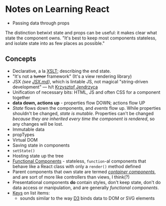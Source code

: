 # Notes on Learning React

- Passing data through props

The distinction betwixt state and props can be useful: it makes clear what state the component owns. "It's best to keep most components stateless, and isolate state into as few places as possible."

## Concepts
- Declarative, a la [XSLT](https://en.wikipedia.org/wiki/XSLT); describing the end state.
- "It's not a ~~tumor~~ framework" (It's a view rendering library)
- JSX _(see [JSX.md](/docs/JSX.md))_, which is lintable JS, not magical "string-driven development" — h/t [Krzysztof Jendrzyca](https://github.com/kjendrzyca)
- Unification of necessary bits: HTML, JS and often CSS for a component together
- **data down, actions up** - properties flow DOWN; actions flow UP
- _State_ flows down the components, and _events_ flow up. While properties shouldn't be changed, _state is mutable_. Properties can't be changed _because they are inherited every time the component is rendered_, so any changes will be lost.
- Immutable data
- propTypes
- Virtual DOM
- Saving state in components
- `setState()`
- Hosting state up the tree
- [Functional Components](https://facebook.github.io/react/blog/2015/10/07/react-v0.14.html#stateless-functional-components) - stateless, `function`-al components that behave like a React class with only a `render()` method defined
- Parent components that own state are termed [_container components_](https://medium.com/@dan_abramov/smart-and-dumb-components-7ca2f9a7c7d0), and are sort of more like controllers than views, I think(?)
- Presentational components **do** contain styles, don't keep state, don't do data access or manipulation, and are generally _functional components_.
- [Keys](https://facebook.github.io/react/tutorial/tutorial.html#keys) on list items:
  - sounds similar to the way [D3](https://d3js.org/) binds data to DOM or SVG elements
